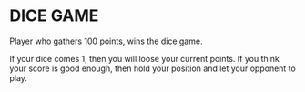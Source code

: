 # DICE GAME

Player who gathers 100 points, wins the dice game.

If your dice comes 1, then you will loose your current points. If you think your score is good enough, then hold your position and let your opponent to play.
